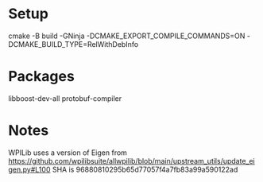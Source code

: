 # Setup 

cmake -B build -GNinja -DCMAKE_EXPORT_COMPILE_COMMANDS=ON -DCMAKE_BUILD_TYPE=RelWithDebInfo

# Packages

libboost-dev-all protobuf-compiler

# Notes

WPILib uses a version of Eigen from https://github.com/wpilibsuite/allwpilib/blob/main/upstream_utils/update_eigen.py#L100 SHA is 96880810295b65d77057f4a7fb83a99a590122ad
